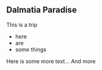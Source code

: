 ## Dalmatia Paradise

This is a trip

 - here
 - are 
 - some things

Here is some more text...
 And more

<!--stackedit_data:
eyJoaXN0b3J5IjpbMTY3OTc0MzkxMF19
-->